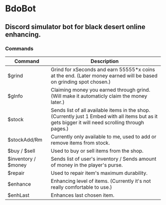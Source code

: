 # BdoBot
## Discord simulator bot for black desert online enhancing.


### Commands
|Command|Description|
|-------|-----------| 
|$grind | Grind for xSeconds and earn 55555*x coins at the end. (Later money earned will be based on grinding spot chosen.)
|$gInfo | Claiming money you earned through grind. (Will make it automaticly claim the money later.)
|$stock | Sends list of all available items in the shop. (Currently just 1 Embed with all items but as it gets bigger it will need scrolling through pages.)
|$stockAdd/Rm | Currently only available to me, used to add or remove items from stock.
|$buy / $sell  | Used to buy or sell items from the shop.
|$inventory / $money| Sends list of user's inventory / Sends amount of money in the player's purse.
|$repair | Used to repair item's maximum durability.
|$enhance | Enhancing level of items. (Currently it's not really comfortable to use.)
|$enhLast | Enhances last chosen item.
